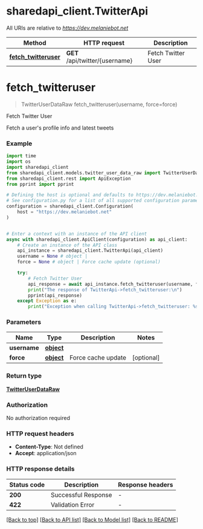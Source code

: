# sharedapi_client.TwitterApi

All URIs are relative to *https://dev.melaniebot.net*

Method | HTTP request | Description
------------- | ------------- | -------------
[**fetch_twitteruser**](TwitterApi.md#fetch_twitteruser) | **GET** /api/twitter/{username} | Fetch Twitter User


# **fetch_twitteruser**
> TwitterUserDataRaw fetch_twitteruser(username, force=force)

Fetch Twitter User

Fetch a user's profile info and latest tweets

### Example

```python
import time
import os
import sharedapi_client
from sharedapi_client.models.twitter_user_data_raw import TwitterUserDataRaw
from sharedapi_client.rest import ApiException
from pprint import pprint

# Defining the host is optional and defaults to https://dev.melaniebot.net
# See configuration.py for a list of all supported configuration parameters.
configuration = sharedapi_client.Configuration(
    host = "https://dev.melaniebot.net"
)


# Enter a context with an instance of the API client
async with sharedapi_client.ApiClient(configuration) as api_client:
    # Create an instance of the API class
    api_instance = sharedapi_client.TwitterApi(api_client)
    username = None # object | 
    force = None # object | Force cache update (optional)

    try:
        # Fetch Twitter User
        api_response = await api_instance.fetch_twitteruser(username, force=force)
        print("The response of TwitterApi->fetch_twitteruser:\n")
        pprint(api_response)
    except Exception as e:
        print("Exception when calling TwitterApi->fetch_twitteruser: %s\n" % e)
```



### Parameters

Name | Type | Description  | Notes
------------- | ------------- | ------------- | -------------
 **username** | [**object**](.md)|  | 
 **force** | [**object**](.md)| Force cache update | [optional] 

### Return type

[**TwitterUserDataRaw**](TwitterUserDataRaw.md)

### Authorization

No authorization required

### HTTP request headers

 - **Content-Type**: Not defined
 - **Accept**: application/json

### HTTP response details
| Status code | Description | Response headers |
|-------------|-------------|------------------|
**200** | Successful Response |  -  |
**422** | Validation Error |  -  |

[[Back to top]](#) [[Back to API list]](../README.md#documentation-for-api-endpoints) [[Back to Model list]](../README.md#documentation-for-models) [[Back to README]](../README.md)

